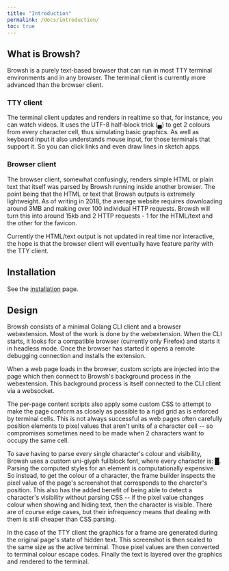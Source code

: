 ```yaml
---
title: "Introduction"
permalink: /docs/introduction/
toc: true
---
```


## What is Browsh?

Browsh is a purely text-based browser that can run in most TTY terminal
environments and in any browser. The terminal client is currently more advanced
than the browser client.

### TTY client
The terminal client updates and renders in realtime so that, for instance, you
can watch videos. It uses the UTF-8 half-block trick (▄) to get 2 colours
from every character cell, thus simulating basic graphics. As well as keyboard input it also understands mouse input, for those terminals that support it. So
you can click links and even draw lines in sketch apps.

### Browser client
The browser client, somewhat confusingly, renders simple HTML or plain text that
itself was parsed by Browsh running inside another browser. The point being that the HTML or text that Browsh outputs is extremely lightweight. As of writing in 2018, the
average website requires downloading around 3MB and making over 100 individual HTTP requests. Browsh will turn this into around 15kb and 2 HTTP requests - 1 for the HTML/text and the other for the favicon.

Currently the HTML/text output is not updated in real time nor interactive, the hope is that the browser client will eventually have feature parity with the TTY client.

## Installation

See the [installation](/docs/installation/) page.

## Design

Browsh consists of a minimal Golang CLI client and a browser webextension. Most of the work is done by the webextension. When the CLI starts, it looks for a compatible browser (currently only Firefox) and starts it in headless mode. Once
the browser has started it opens a remote debugging connection and installs the extension.

When a web page loads in the browser, custom scripts are injected into the page which then connect to Browsh's background process in the webextension. This background process is itself connected to the CLI client via a websocket.

The per-page content scripts also apply some custom CSS to attempt to make the page conform as closely as possible to a rigid grid as is enforced by terminal cells. This is not always successful as web pages often carefully position elements to pixel values that aren't units of a character cell -- so compromises sometimes need to be made when 2 characters want to occupy the same cell.

To save having to parse every single character's colour and visibility, Browsh uses a custom uni-glyph fullblock font, where every character is: █. Parsing the computed styles for an element is computationally expensive. So instead, to get the colour of a character, the frame builder inspects the pixel value of the page's screenshot that corresponds to the charcter's position. This also has the added benefit of being able to detect a character's visibility without parsing CSS -- if the pixel value changes colour when showing and hiding text, then the character is visible. There are of course edge cases, but their infrequency means that dealing with them is still cheaper than CSS parsing.

In the case of the TTY client the graphics for a frame are generated during the original page's state of hidden text. This screenshot is then scaled to the same size as the active terminal. Those pixel values are then converted to terminal colour escape codes. Finally the text is layered over the graphics and rendered to the terminal.
